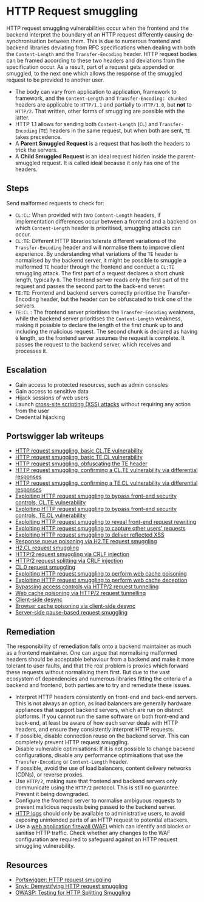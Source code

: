 # HTTP Request smuggling

HTTP request smuggling vulnerabilities occur when the frontend and the backend interpret the boundary of an HTTP request differently causing de-synchronisation between them. This is due to numerous frontend and backend libraries deviating from RFC specifications when dealing with both the `Content-Length` and the `Transfer-Encoding` header. HTTP request bodies can be framed according to these two headers and deviations from the specification occur. As a result, part of a request gets appended or smuggled, to the next one which allows the response of the smuggled request to be provided to another user.

* The body can vary from application to application, framework to framework, and the `Content-Length` and `Transfer-Encoding: chunked` headers are applicable to `HTTP/1.1` and partially to `HTTP/1.0`, but **not** to `HTTP/2`. That written, other forms of smuggling are possible with the latter.
* HTTP 1.1 allows for sending both `Content-Length` (`CL`) and `Transfer-Encoding` (`TE`) headers in the same request, but when both are sent, `TE` takes precedence.
* A **Parent Smuggled Request** is a request that has both the headers to trick the servers.
* A **Child Smuggled Request** is an ideal request hidden inside the parent-smuggled request. It is called ideal because it only has one of the headers.

## Steps

Send malformed requests to check for:

* `CL:CL`: When provided with two `Content-Length` headers, if implementation differences occur between a frontend and a backend on which `Content-Length` header is prioritised, smuggling attacks can occur.
* `CL:TE`: Different HTTP libraries tolerate different variations of the `Transfer-Encoding` header and will normalise them to improve client experience. By understanding what variations of the `TE` header is normalised by the backend server, it might be possible to smuggle a malformed `TE` header through the frontend and conduct a `CL:TE` smuggling attack. The first part of a request declares a short chunk length, typically `0`. The frontend server reads only the first part of the request and passes the second part to the back-end server.
* `TE:TE`: Frontend and backend servers correctly prioritise the Transfer-Encoding header, but the header can be obfuscated to trick one of the servers.
* `TE:CL` : The frontend server prioritises the `Transfer-Encoding` weakness, while the backend server prioritises the `Content-Length` weakness, making it possible to declare the length of the first chunk up to and including the malicious request. The second chunk is declared as having `0` length, so the frontend server assumes the request is complete. It passes the request to the backend server, which receives and processes it.

## Escalation

* Gain access to protected resources, such as admin consoles
* Gain access to sensitive data
* Hijack sessions of web users
* Launch [cross-site scripting (XSS) attacks](xss.md) without requiring any action from the user
* Credential hijacking

## Portswigger lab writeups

* [HTTP request smuggling, basic CL.TE vulnerability](../burp/smuggling/1.md)
* [HTTP request smuggling, basic TE.CL vulnerability](../burp/smuggling/2.md)
* [HTTP request smuggling, obfuscating the TE header](../burp/smuggling/3.md)
* [HTTP request smuggling, confirming a CL.TE vulnerability via differential responses](../burp/smuggling/4.md)
* [HTTP request smuggling, confirming a TE.CL vulnerability via differential responses](../burp/smuggling/5.md)
* [Exploiting HTTP request smuggling to bypass front-end security controls, CL.TE vulnerability](../burp/smuggling/6.md)
* [Exploiting HTTP request smuggling to bypass front-end security controls, TE.CL vulnerability](../burp/smuggling/7.md)
* [Exploiting HTTP request smuggling to reveal front-end request rewriting](../burp/smuggling/8.md)
* [Exploiting HTTP request smuggling to capture other users’ requests](../burp/smuggling/9.md)
* [Exploiting HTTP request smuggling to deliver reflected XSS](../burp/smuggling/10.md)
* [Response queue poisoning via H2.TE request smuggling](../burp/smuggling/11.md)
* [H2.CL request smuggling](../burp/smuggling/12.md)
* [HTTP/2 request smuggling via CRLF injection](../burp/smuggling/13.md)
* [HTTP/2 request splitting via CRLF injection](../burp/smuggling/14.md)
* [CL.0 request smuggling](../burp/smuggling/15.md)
* [Exploiting HTTP request smuggling to perform web cache poisoning](../burp/smuggling/16.md)
* [Exploiting HTTP request smuggling to perform web cache deception](../burp/smuggling/17.md)
* [Bypassing access controls via HTTP/2 request tunnelling](../burp/smuggling/18.md)
* [Web cache poisoning via HTTP/2 request tunnelling](../burp/smuggling/19.md)
* [Client-side desync](../burp/smuggling/20.md)
* [Browser cache poisoning via client-side desync](../burp/smuggling/21.md)
* [Server-side pause-based request smuggling](../burp/smuggling/22.md)

## Remediation

The responsibility of remediation falls onto a backend maintainer as much as a frontend maintainer. One can argue that normalising malformed headers should be acceptable behaviour from a backend and make it more tolerant to user faults, and that the real problem is proxies which forward these requests without normalising them first. But due to the vast ecosystem of dependencies and numerous libraries fitting the criteria of a backend and frontend, both parties are to try and remediate these issues.

* Interpret HTTP headers consistently on front-end and back-end servers. This is not always an option, as load balancers are generally hardware appliances that support backend servers, which are run on distinct platforms. If you cannot run the same software on both front-end and back-end, at least be aware of how each server deals with HTTP headers, and ensure they consistently interpret HTTP requests.
* If possible, disable connection reuse on the backend server. This can completely prevent HTTP request smuggling.
* Disable vulnerable optimisations: If it is not possible to change backend configurations, disable any performance optimisations that use the `Transfer-Encoding` or `Content-Length` header. 
* If possible, avoid the use of load balancers, content delivery networks (CDNs), or reverse proxies.
* Use `HTTP/2`, making sure that frontend and backend servers only communicate using the `HTTP/2` protocol. This is still no guarantee. Prevent it being downgraded.
* Configure the frontend server to normalise ambiguous requests to prevent malicious requests being passed to the backend server.
* [HTTP logs](https://nta.tymyrddin.dev/index) should only be available to administrative users, to avoid exposing unintended parts of an HTTP request to potential attackers.
* Use a [web application firewall (WAF)](https://server.tymyrddin.dev/docs/firewall/waf) which can identify and blocks or sanitise HTTP traffic. Check whether any changes to the WAF configuration are required to safeguard against an HTTP request smuggling vulnerability.

## Resources

* [Portswigger: HTTP request smuggling](https://portswigger.net/web-security/request-smuggling)
* [Snyk: Demystifying HTTP request smuggling](https://snyk.io/blog/demystifying-http-request-smuggling/)
* [OWASP: Testing for HTTP Splitting Smuggling](https://owasp.org/www-project-web-security-testing-guide/latest/4-Web_Application_Security_Testing/07-Input_Validation_Testing/15-Testing_for_HTTP_Splitting_Smuggling)
